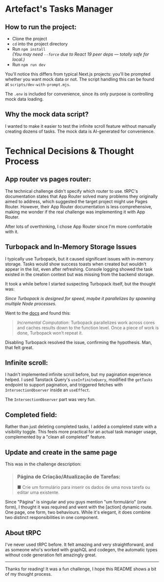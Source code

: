 # Artefact's Tasks Manager

## How to run the project:

- Clone the project
- `cd` into the project directory
- Run `npm install`  
  _(You may need `--force` due to React 19 peer deps — totally safe for local.)_
- Run `npm run dev`

You'll notice this differs from typical Next.js projects: you'll be prompted whether you want mock data or not. The script handling this can be found at `scripts/dev-with-prompt.mjs`.

The `.env` is included for convenience, since its only purpose is controlling mock data loading.

## Why the mock data script?

I wanted to make it easier to test the infinite scroll feature without manually creating dozens of tasks. The mock data is AI-generated for convenience.

# Technical Decisions & Thought Process

## App router vs pages router:

The technical challenge didn't specify which router to use. tRPC's documentation states that App Router solved many problems they originally aimed to address, which suggested the target project might use Pages Router. However, their App Router documentation is less comprehensive, making me wonder if the real challenge was implementing it with App Router.

After lots of overthinking, I chose App Router since I'm more comfortable with it.

## Turbopack and In-Memory Storage Issues

I typically use Turbopack, but it caused significant issues with in-memory storage. Tasks would show success toasts when created but wouldn't appear in the list, even after refreshing. Console logging showed the task existed in the creation context but was missing from the backend storage.

It took a while before I started suspecting Turbopack itself, but the thought was:

_Since Turbopack is designed for speed, maybe it parallelizes by spawning multiple Node processes._

Went to the [docs](https://nextjs.org/docs/app/api-reference/turbopack#why-turbopack) and found this:

> _Incremental Computation_: Turbopack parallelizes work across cores and caches results down to the function level. Once a piece of work is done, Turbopack won’t repeat it.

Disabling Turbopack resolved the issue, confirming the hypothesis. Man, that felt great.

## Infinite scroll:

I hadn't implemented infinite scroll before, but my pagination experience helped. I used Tanstack Query's `useInfiniteQuery`, modified the `getTasks` endpoint to support pagination, and triggered fetches with `IntersectionObserver` inside an `useEffect`.

The `IntersectionObserver` part was very fun.

## Completed field:

Rather than just deleting completed tasks, I added a completed state with a visibility toggle. This feels more practical for an actual task manager usage, complemented by a "clean all completed" feature.

## Update and create in the same page

This was in the challenge description:

> ### Página de Criação/Atualização de Tarefas:
>
> ■ Crie um formulário para inserir os dados de uma nova tarefa ou editar
> uma existente.

Since "Página" is singular and you guys mention "um formulário" (one form), I thought it was required and went with the [action] dynamic route. One page, one form, two behaviours. While it's elegant, it does combine two distinct responsibilities in one component.

## About tRPC

I've never used tRPC before. It felt amazing and very straightforward, and as someone who's worked with graphQL and codegen, the automatic types without code generation felt amazingly great.

---

Thanks for reading! It was a fun challenge, I hope this README shows a bit of my thought process.
